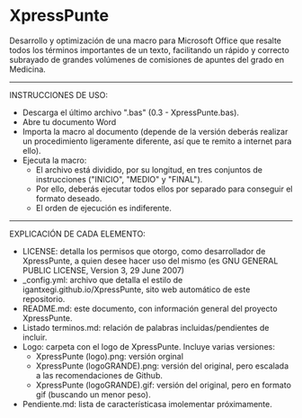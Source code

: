 # XpressPunte
Desarrollo y optimización de una macro para Microsoft Office que resalte todos los términos importantes de un texto, facilitando un rápido y correcto subrayado de grandes volúmenes de comisiones de apuntes del grado en Medicina.

- - - - - - - - - - - - - - - - - - - - - - - - - - - - - - - - - - - - - - - - - - - - - - - - - - - - - - - - - - - - - - - - - - 

INSTRUCCIONES DE USO:
  - Descarga el último archivo ".bas" (0.3 - XpressPunte.bas).
  - Abre tu documento Word
  - Importa la macro al documento (depende de la versión deberás realizar un procedimiento ligeramente diferente, así que te remito a internet para ello).
  - Ejecuta la macro:
    - El archivo está dividido, por su longitud, en tres conjuntos de instrucciones ("INICIO", "MEDIO" y "FINAL").
    - Por ello, deberás ejecutar todos ellos por separado para conseguir el formato deseado.
    - El orden de ejecución es indiferente.

- - - - - - - - - - - - - - - - - - - - - - - - - - - - - - - - - - - - - - - - - - - - - - - - - - - - - - - - - - - - - - - - - - 

EXPLICACIÓN DE CADA ELEMENTO:
  - LICENSE: detalla los permisos que otorgo, como desarrollador de XpressPunte, a quien desee hacer uso del mismo (es GNU GENERAL PUBLIC LICENSE, Version 3, 29 June 2007)
  - _config.yml: archivo que detalla el estilo de igantxegi.github.io/XpressPunte, sito web automático de este repositorio.
  - README.md: este documento, con información general del proyecto XpressPunte.
  - Listado terminos.md: relación de palabras incluidas/pendientes de incluir.
  - Logo: carpeta con el logo de XpressPunte. Incluye varias versiones:
    - XpressPunte (logo).png: versión orginal
    - XpressPunte (logoGRANDE).png: versión del original, pero escalada a las recomendaciones de Github.
    - XpressPunte (logoGRANDE).gif: versión del original, pero en formato gif (buscando un menor peso).
  - Pendiente.md: lista de característicasa imolementar próximamente. 
